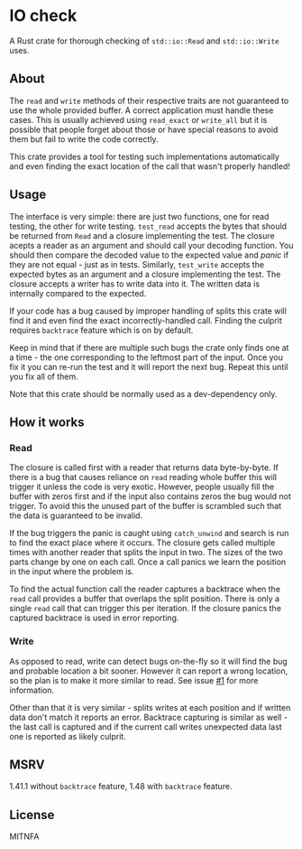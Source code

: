 # IO check

A Rust crate for thorough checking of `std::io::Read` and `std::io::Write` uses.

## About

The `read` and `write` methods of their respective traits are not guaranteed to use the whole provided buffer.
A correct application must handle these cases.
This is usually achieved using `read_exact` or `write_all` but it is possible that people forget about those
or have special reasons to avoid them but fail to write the code correctly.

This crate provides a tool for testing such implementations automatically and even finding the exact location of the call that wasn't properly handled!

## Usage

The interface is very simple: there are just two functions, one for read testing, the other for write testing.
`test_read` accepts the bytes that should be returned from `Read` and a closure implementing the test.
The closure acepts a reader as an argument and should call your decoding function.
You should then compare the decoded value to the expected value and *panic* if they are not equal - just as in tests.
Similarly, `test_write` accepts the expected bytes as an argument and a closure implementing the test.
The closure accepts a writer has to write data into it.
The written data is internally compared to the expected.

If your code has a bug caused by improper handling of splits this crate will find it and even find the exact incorrectly-handled call.
Finding the culprit requires `backtrace` feature which is on by default.

Keep in mind that if there are multiple such bugs the crate only finds one at a time - the one corresponding to the leftmost part of the input.
Once you fix it you can re-run the test and it will report the next bug.
Repeat this until you fix all of them.

Note that this crate should be normally used as a dev-dependency only.

## How it works

### Read

The closure is called first with a reader that returns data byte-by-byte.
If there is a bug that causes reliance on `read` reading whole buffer this will trigger it unless the code is very exotic.
However, people usually fill the buffer with zeros first and if the input also contains zeros the bug would not trigger.
To avoid this the unused part of the buffer is scrambled such that the data is guaranteed to be invalid.

If the bug triggers the panic is caught using `catch_unwind` and search is run to find the exact place where it occurs.
The closure gets called multiple times with another reader that splits the input in two.
The sizes of the two parts change by one on each call.
Once a call panics we learn the position in the input where the problem is.

To find the actual function call the reader captures a backtrace when the `read` call provides a buffer that overlaps the split position.
There is only a single `read` call that can trigger this per iteration.
If the closure panics the captured backtrace is used in error reporting.

### Write

As opposed to read, write can detect bugs on-the-fly so it will find the bug and probable location a bit sooner.
However it can report a wrong location, so the plan is to make it more similar to read.
See issue [#1](https://github.com/Kixunil/io_check/issues/1) for more information.

Other than that it is very similar - splits writes at each position and if written data don't match it reports an error.
Backtrace capturing is similar as well - the last call is captured and if the current call writes unexpected data last one is reported as likely culprit.

## MSRV

1.41.1 without `backtrace` feature, 1.48 with `backtrace` feature.

## License

MITNFA
